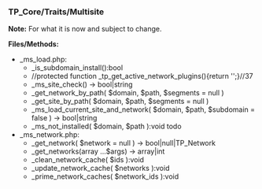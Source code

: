 ### TP_Core/Traits/Multisite

**Note:** For what it is now and subject to change. 

**Files/Methods:** 
- _ms_load.php: 	
	- _is_subdomain_install():bool 
	- //protected function _tp_get_active_network_plugins(){return '';}//37 
	- _ms_site_check() -> bool|string 
	- _get_network_by_path( $domain, $path, $segments = null ) 
	- _get_site_by_path( $domain, $path, $segments = null ) 
	- _ms_load_current_site_and_network( $domain, $path, $subdomain = false ) -> bool|string
	- _ms_not_installed( $domain, $path ):void todo
- _ms_network.php: 	
	- _get_network( $network = null ) -> bool|null|TP_Network 
	- _get_networks(array ...$args) -> array|int 
	- _clean_network_cache( $ids ):void 
	- _update_network_cache( $networks ):void 
	- _prime_network_caches( $network_ids ):void 
